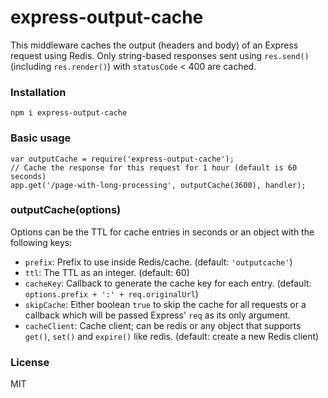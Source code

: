 express-output-cache
====================

This middleware caches the output (headers and body) of an Express request using Redis. Only string-based responses sent using `res.send()` (including `res.render()`) with `statusCode` < 400 are cached.

### Installation

	npm i express-output-cache

### Basic usage

	var outputCache = require('express-output-cache');
	// Cache the response for this request for 1 hour (default is 60 seconds)
	app.get('/page-with-long-processing', outputCache(3600), handler);

### outputCache(options)

Options can be the TTL for cache entries in seconds or an object with the following keys:

 * `prefix`: Prefix to use inside Redis/cache. (default: `'outputcache'`)
 * `ttl`: The TTL as an integer. (default: 60)
 * `cacheKey`: Callback to generate the cache key for each entry. (default: `options.prefix + ':' + req.originalUrl`)
 * `skipCache`: Either boolean `true` to skip the cache for all requests or a callback which will be passed Express' `req` as its only argument.
 * `cacheClient`: Cache client; can be redis or any object that supports `get()`, `set()` and `expire()` like redis. (default: create a new Redis client)

### License

 MIT